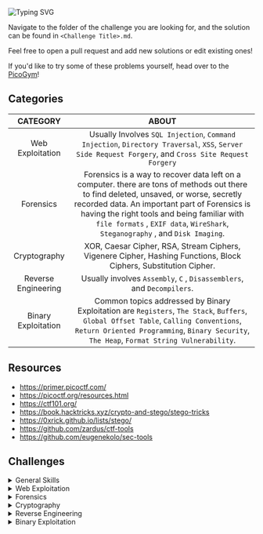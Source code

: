 ![Typing SVG](https://readme-typing-svg.herokuapp.com?font=Fira+Code&size=30&duration=3000&pause=750&color=41F72E&width=435&lines=picoCTF+Writeups)

Navigate to the folder of the challenge you are looking for, and the solution can be found in `<Challenge Title>.md`. 

Feel free to open a pull request and add new solutions or edit existing ones!

If you'd like to try some of these problems yourself, head over to the [PicoGym](https://play.picoctf.org/practice)!

## Categories

|      CATEGORY       |                                                                                                                                                          ABOUT                                                                                                                                                           |
| :-----------------: | :----------------------------------------------------------------------------------------------------------------------------------------------------------------------------------------------------------------------------------------------------------------------------------------------------------------------: |
|  Web Exploitation   |                                                                                   Usually Involves `SQL Injection`, `Command Injection`, `Directory Traversal`, `XSS`, `Server Side Request Forgery`, and `Cross Site Request Forgery`                                                                                   |
|      Forensics      | Forensics is a way to recover data left on a computer. there are tons of methods out there to find deleted, unsaved, or worse, secretly recorded data. An important part of Forensics is having the right tools and being familiar with `file formats` , `EXIF data`, `WireShark`, `Steganography` , and `Disk Imaging`. |
|    Cryptography     |                                                                                                     XOR, Caesar Cipher, RSA, Stream Ciphers, Vigenere Cipher, Hashing Functions, Block Ciphers, Substitution Cipher.                                                                                                     |
| Reverse Engineering |                                                                                                                          Usually involves `Assembly`, `C` , `Disassemblers`, and `Decompilers`.                                                                                                                          |
| Binary Exploitation |                                            Common topics addressed by Binary Exploitation are `Registers`, `The Stack`, `Buffers`, `Global Offset Table`, `Calling Conventions`, `Return Oriented Programming`, `Binary Security`, `The Heap`, `Format String Vulnerability`.                                            |

## Resources
- https://primer.picoctf.com/
- https://picoctf.org/resources.html
- https://ctf101.org/
- https://book.hacktricks.xyz/crypto-and-stego/stego-tricks
- https://0xrick.github.io/lists/stego/
- https://github.com/zardus/ctf-tools
- https://github.com/eugenekolo/sec-tools

## Challenges

<details>
<summary>General Skills</summary>

| Problems                                                                                                           | Website                                                    | Difficulty | Event        | Points |
| ------------------------------------------------------------------------------------------------------------------ | ---------------------------------------------------------- | ---------- | ------------ | ------ |
| [Obedient Cat](./General%20Skills/Obedient%20Cat/Obedient%20Cat.md)                                                | [picoCTF](https://play.picoctf.org/practice/challenge/147) | Easy       | picoCTF 2021 | 5      |
| [Wave a flag](./General%20Skills/Wave%20a%20flag/Wave%20a%20flag.md)                                               | [picoCTF](https://play.picoctf.org/practice/challenge/170) | Easy       | picoCTF 2021 | 10     |
| [Python Wrangling](./General%20Skills/Python%20Wrangling/Python%20Wrangling.md)                                    | [picoCTF](https://play.picoctf.org/practice/challenge/166) | Easy       | picoCTF 2021 | 10     |
| [Nice netcat...](./General%20Skills/Nice%20netcat.../Nice%20netcat....md)                                          | [picoCTF](https://play.picoctf.org/practice/challenge/156) | Easy       | picoCTF 2021 | 15     |
| [Static ain't always noise](./General%20Skills/Static%20ain't%20always%20noise/Static%20ain't%20always%20noise.md) | [picoCTF](https://play.picoctf.org/practice/challenge/163) | Easy       | picoCTF 2021 | 20     |
| [Tab, Tab, Attack](./General%20Skills/Tab,%20Tab,%20Attack/Tab,%20Tab,%20Attack.md)                                | [picoCTF](https://play.picoctf.org/practice/challenge/176) | Easy       | picoCTF 2021 | 20     |
| [Magikarp Ground Mission](./General%20Skills/Magikarp%20Ground%20Mission/Magikarp%20Ground%20Mission.md)           | [picoCTF](https://play.picoctf.org/practice/challenge/189) | Easy       | picoCTF 2021 | 30     |
| [Lets Warm Up](./General%20Skills/Lets%20Warm%20Up/Lets%20Warm%20Up.md)                                            | [picoCTF](https://play.picoctf.org/practice/challenge/22)  | Easy       | picoCTF 2019 | 50     |
| [Warmed Up](./General%20Skills/Warmed%20Up/Warmed%20Up.md)                                                         | [picoCTF](https://play.picoctf.org/practice/challenge/58)  | Easy       | picoCTF 2019 | 50     |
| [2Warm](./General%20Skills/2Warm/2Warm.md)                                                                         | [picoCTF](https://play.picoctf.org/practice/challenge/86)  | Easy       | picoCTF 2019 | 50     |
| [Super SSH](./General%20Skills/Super%20SSH/Super%20SSH.md)                                                         | [picoCTF](https://play.picoctf.org/practice/challenge/424) | Easy       | picoCTF 2024 | 25     |
| [Commitment Issues](./General%20Skills/Commitment%20Issues/Commitment%20Issues.md)                                 | [picoCTF](https://play.picoctf.org/practice/challenge/411) | Easy       | picoCTF 2024 | 50     |
| [Time Machine](./General%20Skills/Time%20Machine/Time%20Machine.md)                                                | [picoCTF](https://play.picoctf.org/practice/challenge/425) | Easy       | picoCTF 2024 | 50     |
| [Binary Search](./General%20Skills/Binary%20Search/Binary%20Search.md)                                             | [picoCTF](https://play.picoctf.org/practice/challenge/442) | Easy       | picoCTF 2024 |        |
|[endianness](./General%20Skills/endianness/endianness.md)|[picoCTF](https://play.picoctf.org/practice/challenge/414)|Easy|picoCTF 2024||
|[Collaborative Development](./General%20Skills/Collaborative%20Development/Collaborative%20Development.md)|[picoCTF](https://play.picoctf.org/practice/challenge/410)|Easy|picoCTF 2024||
|[Blame Game](./General%20Skills/Blame%20Game/Blame%20Game.md)|[picoCTF](https://play.picoctf.org/practice/challenge/405)|Easy|picoCTF 2024||


</details>

<details>
<summary>Web Exploitation</summary>

| Problems                                                                                                          | Website                                                    | Difficulty | Event        | Points |
| ----------------------------------------------------------------------------------------------------------------- | ---------------------------------------------------------- | ---------- | ------------ | ------ |
| [GET aHEAD](./Web%20Exploitation/GET%20aHEAD/GET%20aHEAD.md)                                                      | [picoCTF](https://play.picoctf.org/practice/challenge/132) | Easy       | picoCTF 2021 | 20     |
| [Cookies](./Web%20Exploitation/Cookies/Cookies.md)                                                                | [picoCTF](https://play.picoctf.org/practice/challenge/173) | Easy       | picoCTF 2021 | 40     |
| [Insp3ct0r](./Web%20Exploitation/Insp3ct0r/Insp3ct0r.md)                                                          | [picoCTF](https://play.picoctf.org/practice/challenge/18)  | Easy       | picoCTF 2019 | 50     |
| [Scavenger Hunt](./Web%20Exploitation/Scavenger%20Hunt/Scavenger%20Hunt.md)                                       | [picoCTF](https://play.picoctf.org/practice/challenge/161) | Easy       | picoCTF 2021 | 50     |
| [Bookmarklet](./Web%20Exploitation/Bookmarklet/Bookmarklet.md)                                                    | [picoCTF](https://play.picoctf.org/practice/challenge/406) | Easy       | picoCTF 2024 | 50     |
| [WebDecode](./Web%20Exploitation/WebDecode/WebDecode.md)                                                          | [picoCTF](https://play.picoctf.org/practice/challenge/427) | Easy       | picoCTF 2024 | 50     |
| [Some Assembly Required 1](./Web%20Exploitation/Some%20Assembly%20Required%201/Some%20Assembly%20Required%201.md) | [picoCTF](https://play.picoctf.org/practice/challenge/152) | Easy       | picoCTF 2021 | 70     |

</details>

<details>
<summary>Forensics</summary>

| Problems                                                                                                                 | Website                                                    | Difficulty | Event        | Points |
| ------------------------------------------------------------------------------------------------------------------------ | ---------------------------------------------------------- | ---------- | ------------ | ------ |
| [Information](./Forensics/Information/Information.md)                                                                    | [picoCTF](https://play.picoctf.org/practice/challenge/186) | Easy       | picoCTF 2021 | 10     |
| [Matryoshka doll](./Forensics/Matryoshka%20doll/Matryoshka%20doll.md)                                                    | [picoCTF](https://play.picoctf.org/practice/challenge/129) | Easy       | picoCTF 2021 | 30     |
| [Glory of the Garden](./Forensics/Glory%20of%20the%20Garden/Glory%20of%20the%20Garden.md)                                | [picoCTF](https://play.picoctf.org/practice/challenge/44)  | Easy       | picoCTF 2019 | 50     |
| [tunn3l v1s10n](./Forensics/tunn3l%20v1s10n/tunn3l%20v1s10n.md)                                                          | [picoCTF](https://play.picoctf.org/practice/challenge/112) | Easy       | picoCTF 2021 | 40     |
| [Wireshark doo dooo do doo...](./Forensics/Wireshark%20doo%20dooo%20do%20doo.../Wireshark%20doo%20dooo%20do%20doo....md) | [picoCTF](https://play.picoctf.org/practice/challenge/115) | Easy       | picoCTF 2021 | 50     |
| [MacroHard WeakEdge](./Forensics/MacroHard%20WeakEdge/MacroHard%20WeakEdge.md)                                           | [picoCTF](https://play.picoctf.org/practice/challenge/130) | Easy       | picoCTF 2021 | 60     |
| [Scan Surprise](./Forensics/Scan%20Surprise/Scan%20Surprise.md)                                                          | [picoCTF](https://play.picoctf.org/practice/challenge/444) | Easy       | picoCTF 2024 | 50     |
| [Verify](./Forensics/Verify/Verify.md)                                                                                   | [picoCTF](https://play.picoctf.org/practice/challenge/450) | Easy       | picoCTF 2024 | 50     |

</details>

<details>
<summary>Cryptography</summary>

| Problems                                                                                         | Website                                                    | Difficulty | Event        | Points |
| ------------------------------------------------------------------------------------------------ | ---------------------------------------------------------- | ---------- | ------------ | ------ |
| [Mod 26](./Cryptography/Mod%2026/Mod%2026.md)                                                    | [picoCTF](https://play.picoctf.org/practice/challenge/144) | Easy       | picoCTF 2021 | 10     |
| [Mind your Ps and Qs](./Cryptography/Mind%20your%20Ps%20and%20Qs/Mind%20your%20Ps%20and%20Qs.md) | [picoCTF](https://play.picoctf.org/practice/challenge/162) | Easy       | picoCTF 2021 | 20     |
| [Easy Peasy](./Cryptography/Easy%20Peasy/Easy%20Peasy.md)                                        | [picoCTF](https://play.picoctf.org/practice/challenge/125) | Easy       | picoCTF 2021 | 40     |
| [The Numbers](./Cryptography/The%20Numbers/The%20Numbers.md)                                     | [picoCTF](https://play.picoctf.org/practice/challenge/68)  | Easy       | picoCTF 2019 | 50     |
| [New Caesar](./Cryptography/New%20Caesar/New%20Caesar.md)                                        | [picoCTF](https://play.picoctf.org/practice/challenge/158) | Easy       | picoCTF 2021 | 60     |
| [interencdec](./Cryptography/interencdec/interencdec.md)                                         | [picoCTF](https://play.picoctf.org/practice/challenge/418) | Easy       | picoCTF 2024 | 50     |
| [Mini RSA](./Cryptography/Mini%20RSA/Mini%20RSA.md)                                              | [picoCTF](https://play.picoctf.org/practice/challenge/188) | Easy       | picoCTF 2021 | 70     |

</details>

<details>
<summary>Reverse Engineering</summary>

| Problems                                                                                  | Website                                                    | Difficulty | Event        | Points |
| ----------------------------------------------------------------------------------------- | ---------------------------------------------------------- | ---------- | ------------ | ------ |
| [Transformation](./Reverse%20Engineering/Transformation/Transformation.md)                | [picoCTF](https://play.picoctf.org/practice/challenge/104) | Easy       | picoCTF 2021 | 20     |
| [keygenme-py](./Reverse%20Engineering/keygenme-py/keygenme-py.md)                         | [picoCTF](https://play.picoctf.org/practice/challenge/121) | Easy       | picoCTF 2021 | 30     |
| [crackme-py](./Reverse%20Engineering/crackme-py/crackme-py.md)                            | [picoCTF](https://play.picoctf.org/practice/challenge/175) | Easy       | picoCTF 2021 | 30     |
| [vault-door-training](./Reverse%20Engineering/vault-door-training/vault-door-training.md) | [picoCTF](https://play.picoctf.org/practice/challenge/7)   | Easy       | picoCTF 2019 | 50     |
| [ARMssembly 0](./Reverse%20Engineering/ARMssembly%200/ARMssembly%200.md)                  | [picoCTF](https://play.picoctf.org/practice/challenge/160) | Easy       | picoCTF 2021 | 40     |
| [Shop](./Reverse%20Engineering/Shop/Shop.md)                                              | [picoCTF](https://play.picoctf.org/practice/challenge/134) | Easy       | picoCTF 2021 | 50     |
| [speeds and feeds](./Reverse%20Engineering/speeds%20and%20feeds/speeds%20and%20feeds.md)  | [picoCTF](https://play.picoctf.org/practice/challenge/116) | Easy       | picoCTF 2021 | 50     |
| [ARMssembly 1](./Reverse%20Engineering/ARMssembly%201/ARMssembly%201.md)                  | [picoCTF](https://play.picoctf.org/practice/challenge/111) | Easy       | picoCTF 2021 | 70     |

</details>

<details>
<summary>Binary Exploitation</summary>

| Problems                                                                              | Website                                                    | Difficulty | Event        | Points |
| ------------------------------------------------------------------------------------- | ---------------------------------------------------------- | ---------- | ------------ | ------ |
| [Stonks](./Binary%20Exploitation/Stonks/Stonks.md)                                    | [picoCTF](https://play.picoctf.org/practice/challenge/105) | Easy       | picoCTF 2021 | 20     |
| [format string 0](./Binary%20Exploitation/format%20string%200/format%20string%200.md) | [picoCTF](https://play.picoctf.org/practice/challenge/433) | Easy       | picoCTF 2024 | 50     |
| [heap 0](./Binary%20Exploitation/heap%200/heap%200.md)                                | [picoCTF](https://play.picoctf.org/practice/challenge/438) | Easy       | picoCTF 2024 | 50     |

</details>
